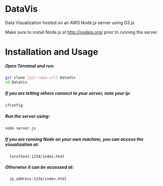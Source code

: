 DataVis
=======

Data Visualization hosted on an AWS Node.js server using D3.js

Make sure to install Node.js at http://nodejs.org/ prior to running the server.

Installation and Usage
=====

##### Open Terminal and run: 

```sh
git clone [git-repo-url] DataVis
cd DataVis
```

##### If you are letting others connect to your server, note your ip:
```sh
ifconfig
```

##### Run the server using: 
```sh
node server.js
```

##### If you are running Node on your own machine, you can access the visualization at:
```
  localhost:1234/index.html
```

##### Otherwise it can be accessed at:
```
  ip_address:1234/index.html
```

